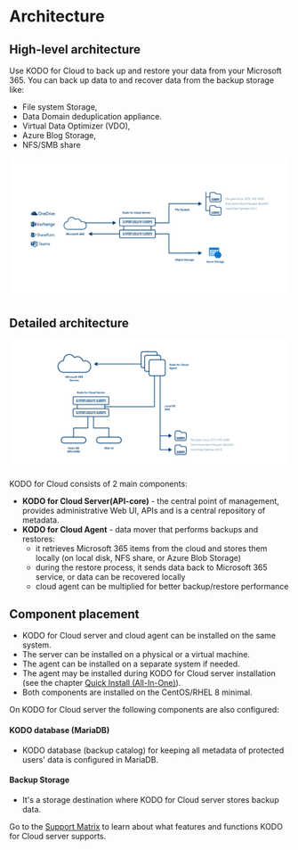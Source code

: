 # Architecture

## High-level architecture

Use KODO for Cloud to back up and restore your data from your Microsoft 365. You can back up data to and recover data from the backup storage like: 

* File system Storage, 
* Data Domain deduplication appliance.
* Virtual Data Optimizer \(VDO\), 
* Azure Blog Storage, 
* NFS/SMB share 

![](../.gitbook/assets/obraz%20%2813%29.png)

## Detailed architecture

![](../.gitbook/assets/obraz%20%2815%29.png)

KODO for Cloud consists of 2 main components:

* **KODO for Cloud Server\(API-core\)** - the central point of management, provides administrative Web UI, APIs and is a central repository of metadata.
* **KODO for Cloud Agent** - data mover that performs backups and restores:
  * it retrieves Microsoft 365 items from the cloud and stores them locally \(on local disk, NFS share, or Azure Blob Storage\)
  * during the restore process, it sends data back to Microsoft 365 service, or data can be recovered locally
  * cloud agent can be multiplied for better backup/restore performance

## Component placement

* KODO for Cloud server and cloud agent can be installed on the same system. 
* The server can be installed on a physical or a virtual machine.
* The agent can be installed on a separate system if needed.
* The agent may be installed during KODO for Cloud server installation \(see the chapter [Quick Install \(All-In-One\)](https://storware.gitbook.io/kodo-for-cloud-office365/deployment/installation-overview/quick-install-all-in-one)\).
* Both components are installed on the CentOS/RHEL 8 minimal.

On KODO for Cloud server the following components are also configured:

#### KODO database \(MariaDB\) 

* KODO database \(backup catalog\) for keeping all metadata of protected users' data is configured in MariaDB. 

#### Backup Storage

* It's a storage destination where KODO for Cloud server stores backup data.

Go to the [Support Matrix](https://storware.gitbook.io/kodo-for-cloud-office365/overview/support-matrix) to learn about what features and functions KODO for Cloud server supports.

